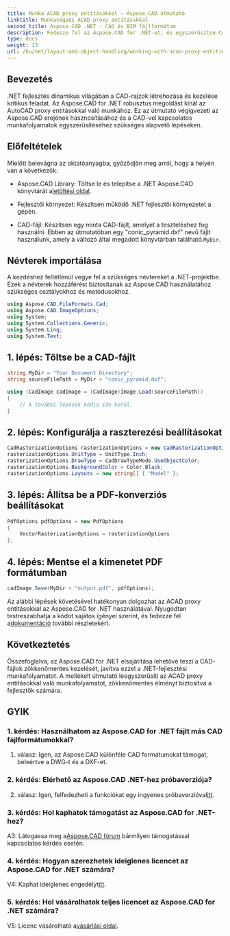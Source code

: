 ```yaml
---
title: Munka ACAD proxy entitásokkal – Aspose.CAD útmutató
linktitle: Munkavégzés ACAD proxy entitásokkal
second_title: Aspose.CAD .NET - CAD és BIM fájlformátum
description: Fedezze fel az Aspose.CAD for .NET-et, és egyszerűsítse CAD-munkafolyamatait. Könnyedén konvertálhat, szerkeszthet és kezelhet ACAD proxy entitásokat.
type: docs
weight: 13
url: /hu/net/layout-and-object-handling/working-with-acad-proxy-entities/
---
```

## Bevezetés

.NET fejlesztés dinamikus világában a CAD-rajzok létrehozása és kezelése kritikus feladat. Az Aspose.CAD for .NET robusztus megoldást kínál az AutoCAD proxy entitásokkal való munkához. Ez az útmutató végigvezeti az Aspose.CAD erejének hasznosításához és a CAD-vel kapcsolatos munkafolyamatok egyszerűsítéséhez szükséges alapvető lépéseken.

## Előfeltételek

Mielőtt belevágna az oktatóanyagba, győződjön meg arról, hogy a helyén van a következők:

-  Aspose.CAD Library: Töltse le és telepítse a .NET Aspose.CAD könyvtárát a[letöltési oldal](https://releases.aspose.com/cad/net/).

- Fejlesztői környezet: Készítsen működő .NET fejlesztői környezetet a gépén.

-  CAD-fájl: Készítsen egy minta CAD-fájlt, amelyet a teszteléshez fog használni. Ebben az útmutatóban egy "conic_pyramid.dxf" nevű fájlt használunk, amely a változó által megadott könyvtárban található.`MyDir`.

## Névterek importálása

A kezdéshez feltétlenül vegye fel a szükséges névtereket a .NET-projektbe. Ezek a névterek hozzáférést biztosítanak az Aspose.CAD használatához szükséges osztályokhoz és metódusokhoz.

```csharp
using Aspose.CAD.FileFormats.Cad;
using Aspose.CAD.ImageOptions;
using System;
using System.Collections.Generic;
using System.Linq;
using System.Text;
```

## 1. lépés: Töltse be a CAD-fájlt

```csharp
string MyDir = "Your Document Directory";
string sourceFilePath = MyDir + "conic_pyramid.dxf";

using (CadImage cadImage = (CadImage)Image.Load(sourceFilePath))
{
    // A további lépések kódja ide kerül.
}
```

## 2. lépés: Konfigurálja a raszterezési beállításokat

```csharp
CadRasterizationOptions rasterizationOptions = new CadRasterizationOptions();
rasterizationOptions.UnitType = UnitType.Inch;
rasterizationOptions.DrawType = CadDrawTypeMode.UseObjectColor;
rasterizationOptions.BackgroundColor = Color.Black;
rasterizationOptions.Layouts = new string[] { "Model" };
```

## 3. lépés: Állítsa be a PDF-konverziós beállításokat

```csharp
PdfOptions pdfOptions = new PdfOptions
{
    VectorRasterizationOptions = rasterizationOptions
};
```

## 4. lépés: Mentse el a kimenetet PDF formátumban

```csharp
cadImage.Save(MyDir + "output.pdf", pdfOptions);
```

Az alábbi lépések követésével hatékonyan dolgozhat az ACAD proxy entitásokkal az Aspose.CAD for .NET használatával. Nyugodtan testreszabhatja a kódot sajátos igényei szerint, és fedezze fel a[dokumentáció](https://reference.aspose.com/cad/net/) további részletekért.

## Következtetés

Összefoglalva, az Aspose.CAD for .NET elsajátítása lehetővé teszi a CAD-fájlok zökkenőmentes kezelését, javítva ezzel a .NET-fejlesztési munkafolyamatot. A mellékelt útmutató leegyszerűsíti az ACAD proxy entitásokkal való munkafolyamatot, zökkenőmentes élményt biztosítva a fejlesztők számára.

## GYIK

### 1. kérdés: Használhatom az Aspose.CAD for .NET fájlt más CAD fájlformátumokkal?

1. válasz: Igen, az Aspose.CAD különféle CAD formátumokat támogat, beleértve a DWG-t és a DXF-et.

### 2. kérdés: Elérhető az Aspose.CAD .NET-hez próbaverziója?

 2. válasz: Igen, felfedezheti a funkciókat egy ingyenes próbaverzióval[itt](https://releases.aspose.com/).

### 3. kérdés: Hol kaphatok támogatást az Aspose.CAD for .NET-hez?

 A3: Látogassa meg a[Aspose.CAD fórum](https://forum.aspose.com/c/cad/19) bármilyen támogatással kapcsolatos kérdés esetén.

### 4. kérdés: Hogyan szerezhetek ideiglenes licencet az Aspose.CAD for .NET számára?

 V4: Kaphat ideiglenes engedélyt[itt](https://purchase.aspose.com/temporary-license/).

### 5. kérdés: Hol vásárolhatok teljes licencet az Aspose.CAD for .NET számára?

 V5: Licenc vásárolható a[vásárlási oldal](https://purchase.aspose.com/buy).
